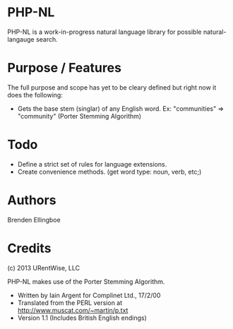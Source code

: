 PHP-NL
======

PHP-NL is a work-in-progress natural language library for possible natural-langauge search.

Purpose / Features
=====

The full purpose and scope has yet to be cleary defined but right now it does the following:
 - Gets the base stem (singlar) of any English word. Ex: "communities" => "community" (Porter Stemming Algorithm)

Todo
=====

 - Define a strict set of rules for language extensions.
 - Create convenience methods. (get word type: noun, verb, etc;)

Authors
=====

Brenden Ellingboe

Credits
=====

(c) 2013 URentWise, LLC

PHP-NL makes use of the Porter Stemming Algorithm.
 - Written by Iain Argent for Complinet Ltd., 17/2/00
 - Translated from the PERL version at http://www.muscat.com/~martin/p.txt
 - Version 1.1 (Includes British English endings)